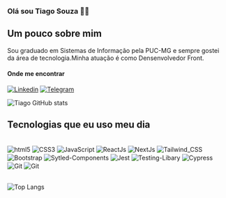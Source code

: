 ### Olá sou Tiago Souza 👨‍💻

## Um pouco sobre mim

Sou graduado em Sistemas de Informação pela PUC-MG e sempre gostei da área de tecnologia.Minha atuação é como Densenvolvedor Front.

#### Onde me encontrar

[![Linkedin](https://img.shields.io/badge/LinkedIn-0077B5?style=for-the-badge&logo=linkedin&logoColor=white)](https://www.linkedin.com/in/tiagotsouza/)
[![Telegram](https://img.shields.io/badge/Telegram-2CA5E0?style=for-the-badge&logo=telegram&logoColor=white)](https://t.me/@TiagoETSouza)

![Tiago GitHub stats ](https://github-readme-stats.vercel.app/api?username=tiagosansas&show_icons=true&theme=dracula)

## Tecnologias que eu uso meu dia

<div style="display:inline_block"><br/>
  <img align="center" alt="html5"src="https://img.shields.io/badge/HTML5-E34F26?style=for-the-badge&logo=html5&logoColor=white">
<img align="center" alt="CSS3"src="https://img.shields.io/badge/CSS3-1572B6?style=for-the-badge&logo=css3&logoColor=white">
<img align="center" alt="JavaScript"src="https://img.shields.io/badge/JavaScript-F7DF1E?style=for-the-badge&logo=javascript&logoColor=black">
<img align="center" alt="ReactJs"src="https://img.shields.io/badge/React-20232A?style=for-the-badge&logo=react&logoColor=61DAFB">
<img align="center" alt="NextJs"src="https://img.shields.io/badge/Next-black?style=for-the-badge&logo=next.js&logoColor=white)">
<img align="center" alt="Tailwind_CSS"src="https://img.shields.io/badge/Tailwind_CSS-38B2AC?style=for-the-badge&logo=tailwind-css&logoColor=whit">
<img align="center" alt="Bootstrap"src="https://img.shields.io/badge/Bootstrap-563D7C?style=for-the-badge&logo=bootstrap&logoColor=white">
<img align="center" alt="Sytled-Components"src="https://img.shields.io/badge/styled--components-DB7093?style=for-the-badge&logo=styled-components&logoColor=white">
<img align="center" alt="Jest"src="https://img.shields.io/badge/-jest-%23C21325?style=for-the-badge&logo=jest&logoColor=white">
<img align="center" alt="Testing-Libary"src="https://img.shields.io/badge/-TestingLibrary-%23E33332?style=for-the-badge&logo=testing-library&logoColor=white">
<img align="center" alt="Cypress"src="https://img.shields.io/badge/-cypress-%23E5E5E5?style=for-the-badge&logo=cypress&logoColor=058a5e">
<img align="center" alt="Git"src="https://img.shields.io/badge/GIT-E44C30?style=for-the-badge&logo=git&logoColor=white">
<img align="center" alt="Git"src="https://img.shields.io/badge/github-%23121011.svg?style=for-the-badge&logo=github&logoColor=white">
<br/>
</div>
<br/>

![Top Langs](https://github-readme-stats.vercel.app/api/top-langs/?username=tiagosouza&layout=compact&theme=transparent)


